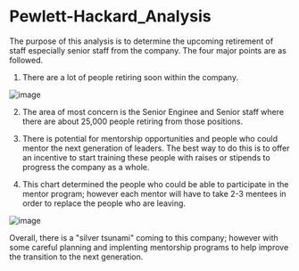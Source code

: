 # Pewlett-Hackard_Analysis

The purpose of this analysis is to determine the upcoming retirement of staff especially senior staff from the company.  The four major points are as followed.

  1.  There are a lot of people retiring soon within the company.
  
  ![image](https://user-images.githubusercontent.com/103297084/185147294-e36b28a2-b9ab-4681-a3e8-5c564befe42d.png)

  2.  The area of most concern is the Senior Enginee and Senior staff where there are about 25,000 people retiring from those         positions.
  
  3. There is potential for mentorship opportunities and people who could mentor the next generation of leaders.  The best way to do this is to offer an incentive to start training these people with raises or stipends to progress the company as a whole.
  
  4.  This chart determined the people who could be able to participate in the mentor program; however each mentor will have to take 2-3 mentees in order to replace the people who are leaving.
  
![image](https://user-images.githubusercontent.com/103297084/184405601-969d4885-dd4e-41b8-b21d-68ff0c423f64.png)


Overall, there is a "silver tsunami" coming to this company; however with some careful planning and implenting mentorship programs to help improve the transition to the next generation. 
